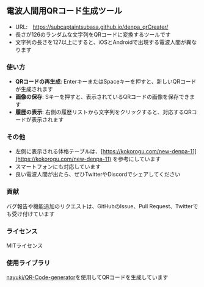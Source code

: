 ## 電波人間用QRコード生成ツール
-  URL:　https://subcaptaintsubasa.github.io/denpa_qrCreater/
- 長さが126のランダムな文字列をQRコードに変換するツールです
- 文字列の長さを127以上にすると、iOSとAndroidで出現する電波人間が異なります

### 使い方
-   **QRコードの再生成**: EnterキーまたはSpaceキーを押すと、新しいQRコードが生成されます
-   **画像の保存**: Sキーを押すと、表示されているQRコードの画像を保存できます
-   **履歴の表示**: 右側の履歴リストから文字列をクリックすると、対応するQRコードが表示されます

### その他
- 左側に表示される体格テーブルは、[https://kokorogu.com/new-denpa-11](https://kokorogu.com/new-denpa-11) を参考にしています
-   スマートフォンにも対応しています
-   良い電波人間が出たら、ぜひTwitterやDiscordでシェアしてください

### 貢献
バグ報告や機能追加のリクエストは、GitHubのIssue、Pull Request、Twitterでも受け付けています

### ライセンス
MITライセンス

### 使用ライブラリ
[nayuki/QR-Code-generator](https://github.com/nayuki/QR-Code-generator)を使用してQRコードを生成しています
